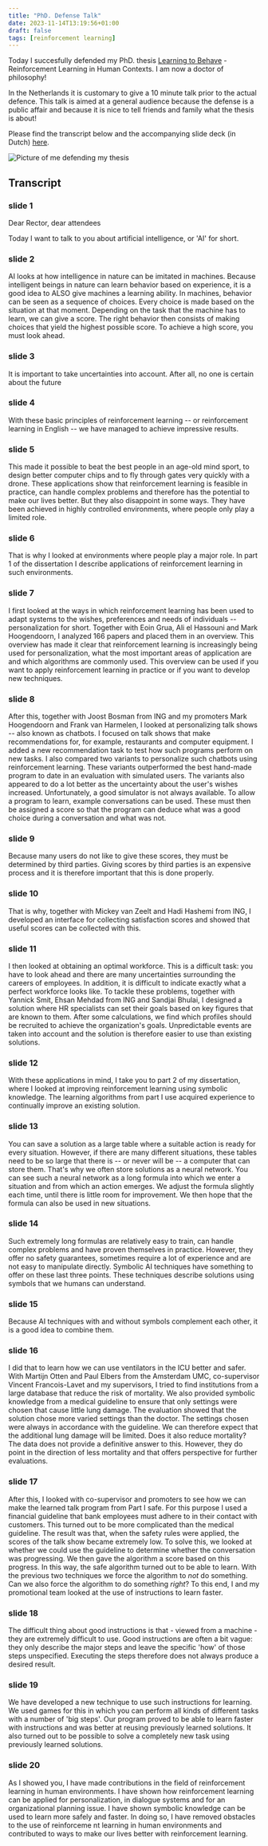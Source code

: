 ```yaml
---
title: "PhD. Defense Talk"
date: 2023-11-14T13:19:56+01:00
draft: false
tags: [reinforcement learning]
---
```


Today I succesfully defended my PhD. thesis [Learning to
Behave](https://doi.org/10.5463/thesis.390) - Reinforcement Learning in Human Contexts.
I am now a doctor of philosophy!


In the Netherlands it is customary to give a 10 minute talk prior to the actual defence. This talk
is aimed at a general audience because the defense is a public affair and because it is nice to
tell friends and family what the thesis is about!

Please find the transcript below and the accompanying slide deck (in Dutch) [here](/presentations/talk_defense.pdf).

![Picture of me defending my thesis](/imgs/phd-defense.png)

## Transcript

### slide 1
Dear Rector, dear attendees

Today I want to talk to you about artificial intelligence, or 'AI' for short. 

### slide 2
AI looks at how intelligence in nature can be imitated in machines. Because intelligent
beings in nature can learn behavior based on experience, it is a good idea to ALSO give machines a
learning ability. In machines, behavior can be seen as a sequence of choices. Every choice is made
based on the situation at that moment. Depending on the task that the machine has to learn, we can
give a score. The right behavior then consists of making choices that yield the highest possible
score. To achieve a high score, you must look ahead. 

### slide 3
It is important to take uncertainties into account. After all, no one is certain about
the future 

### slide 4
With these basic principles of reinforcement learning -- or reinforcement learning in
English -- we have managed to achieve impressive results. 

### slide 5
This made it possible to beat the best people in an age-old mind sport, to design better computer
chips and to fly through gates very quickly with a drone. These applications show that
reinforcement learning is feasible in practice, can handle complex problems and therefore has the
potential to make our lives better.  But they also disappoint in some ways. They have been
achieved in highly controlled environments,
where people only play a limited role. 

### slide 6
That is why I looked at environments where people play a major role. In part 1 of the
dissertation I describe applications of reinforcement learning in such environments. 

### slide 7
I first looked at the ways in which reinforcement learning has been used to adapt
systems to the wishes, preferences and needs of individuals -- personalization for short. Together
with Eoin Grua, Ali el Hassouni and Mark Hoogendoorn, I analyzed 166 papers and placed them in an
overview. This overview has made it clear that reinforcement learning is increasingly being used
for personalization, what the most important areas of application are and which algorithms are
commonly used. This overview can be used if you want to apply reinforcement learning in practice
or if you want to develop new techniques. 

### slide 8
After this, together with Joost Bosman from ING and my promoters Mark Hoogendoorn and
Frank van Harmelen, I looked at personalizing talk shows -- also known as chatbots. I focused on
talk shows that make recommendations for, for example, restaurants and computer equipment. I added
a new recommendation task to test how such programs perform on new tasks. I also compared two
variants to personalize such chatbots using reinforcement learning. These variants outperformed
the best hand-made program to date in an evaluation with simulated users. The variants also
appeared to do a lot better as the uncertainty about the user's wishes increased. Unfortunately, a
good simulator is not always available. To allow a program to learn, example conversations can be
used. These must then be assigned a score so that the program can deduce what was a good choice
during a conversation and what was not. 

### slide 9
Because many users do not like to give these scores, they must be determined by third
parties. Giving scores by third parties is an expensive process and it is therefore important that
this is done properly. 

### slide 10
That is why, together with Mickey van Zeelt and Hadi Hashemi from ING, I developed an
interface for collecting satisfaction scores and showed that useful scores can be collected with
this. 

### slide 11
I then looked at obtaining an optimal workforce. This is a difficult task: you have to
look ahead and there are many uncertainties surrounding the careers of employees. In addition, it
is difficult to indicate exactly what a perfect workforce looks like. To tackle these problems,
together with Yannick Smit, Ehsan Mehdad from ING and Sandjai Bhulai, I designed a solution
 where HR specialists can set their goals based on key figures that are known to them.
After some calculations, we find which profiles should be recruited to achieve the organization's
goals. Unpredictable events are taken into account and the solution is therefore easier to use
than existing solutions.

### slide 12
With these applications in mind, I take you to part 2 of my dissertation, where I
looked at improving reinforcement learning using symbolic knowledge. The learning algorithms from
part I use acquired experience to continually improve an existing solution.

### slide 13
You can save a solution as a large table where a suitable action is ready for every
situation. However, if there are many different situations, these tables need to be so large that
there is -- or never will be -- a computer that can store them. That's why we often store
solutions as a neural network. You can see such a neural network as a long formula into which we
enter a situation and from which an action emerges. We adjust the formula slightly each time,
until there is little room for improvement. We then hope that the formula can also be used in new
situations. 

### slide 14
Such extremely long formulas are relatively easy to train, can handle complex problems
and have proven themselves in practice. However, they offer no safety guarantees, sometimes
require a lot of experience and are not easy to manipulate directly. Symbolic AI techniques have
something to offer on these last three points. These techniques describe solutions using symbols
that we humans can understand. 

### slide 15
Because AI techniques with and without symbols complement each other, it is a good
idea to combine them. 

### slide 16
I did that to learn how we can use ventilators in the ICU better and safer. With
Martijn Otten and Paul Elbers from the Amsterdam UMC, co-supervisor Vincent Francois-Lavet and my
supervisors, I tried to find institutions from a large database that reduce the risk of
mortality. We also provided symbolic knowledge from a medical guideline to ensure that only
settings were chosen that cause little lung damage. The evaluation showed that the solution chose
more varied settings than the doctor. The settings chosen were always in accordance with the
guideline. We can therefore expect that the additional lung damage will be limited. Does it also
reduce mortality? The data does not provide a definitive answer to this. However, they do point
in the direction of less mortality and that offers perspective for further evaluations. 

### slide 17
After this, I looked with co-supervisor and promoters to see how we can make the
learned talk program from Part I safe. For this purpose I used a financial guideline that bank
employees must adhere to in their contact with customers. This turned out to be more complicated
than the medical guideline. The result was that, when the safety rules were applied, the scores
of the talk show became extremely low. To solve this, we looked at whether we could use the
guideline to determine whether the conversation was progressing. We then gave the algorithm a
score based on this progress. In this way, the safe algorithm turned out to be able to learn.
With the previous two techniques we force the algorithm to *not* do something. Can we also force
the algorithm to do something *right*? To this end, I and my promotional team looked at the use
of instructions to learn faster. 

### slide 18
The difficult thing about good instructions is that - viewed from a machine - they are
extremely difficult to use. Good instructions are often a bit vague: they only describe the major
steps and leave the specific 'how' of those steps unspecified. Executing the steps therefore does
not always produce a desired result. 

### slide 19
We have developed a new technique to use such instructions for learning. We used games
for this in which you can perform all kinds of different tasks with a number of 'big steps'. Our
program proved to be able to learn faster with instructions and was better at reusing previously
learned solutions. It also turned out to be possible to solve a completely new task using
previously learned solutions. 

### slide 20
As I showed you, I have made contributions in the field of reinforcement learning in
human environments. I have shown how reinforcement learning can be applied for personalization,
in dialogue systems and for an organizational planning issue. I have shown symbolic knowledge can
be used to learn more safely and faster. In doing so, I have removed obstacles to the use of
reinforceme nt learning in human environments and contributed to ways to make our lives better
with reinforcement learning.

